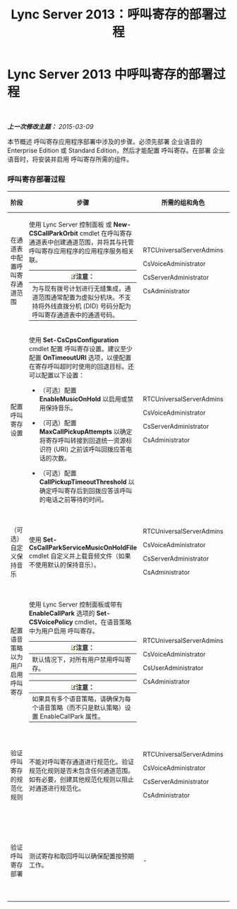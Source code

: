 ﻿---
title: Lync Server 2013：呼叫寄存的部署过程
TOCTitle: 呼叫寄存的部署过程
ms:assetid: 2000d672-a85f-4262-9d69-0bee9ae3709a
ms:mtpsurl: https://technet.microsoft.com/zh-cn/library/Gg398283(v=OCS.15)
ms:contentKeyID: 49312214
ms.date: 05/19/2016
mtps_version: v=OCS.15
ms.translationtype: HT
---

# Lync Server 2013 中呼叫寄存的部署过程

 

_**上一次修改主题：** 2015-03-09_

本节概述 呼叫寄存应用程序部署中涉及的步骤。必须先部署 企业语音的 Enterprise Edition 或 Standard Edition，然后才能配置 呼叫寄存。在部署 企业语音时，将安装并启用 呼叫寄存所需的组件。

### 呼叫寄存部署过程

<table>
<colgroup>
<col style="width: 25%" />
<col style="width: 25%" />
<col style="width: 25%" />
<col style="width: 25%" />
</colgroup>
<thead>
<tr class="header">
<th>阶段</th>
<th>步骤</th>
<th>所需的组和角色</th>
<th>部署文档</th>
</tr>
</thead>
<tbody>
<tr class="odd">
<td><p>在通道表中配置呼叫寄存通道范围</p></td>
<td><p>使用 Lync Server 控制面板 或 <strong>New-CSCallParkOrbit</strong> cmdlet 在呼叫寄存通道表中创建通道范围，并将其与托管呼叫寄存应用程序的应用程序服务相关联。</p>
<div class="alert">
<table>
<thead>
<tr class="header">
<th><img src="images/Dn783119.note(OCS.15).gif" title="note" alt="note" />注意：</th>
</tr>
</thead>
<tbody>
<tr class="odd">
<td>为与现有拨号计划进行无缝集成，通道范围通常配置为虚拟分机块。不支持将外线直拨分机 (DID) 号码分配为呼叫寄存通道表中的通道号码。</td>
</tr>
</tbody>
</table>

</div></td>
<td><p>RTCUniversalServerAdmins</p>
<p>CsVoiceAdministrator</p>
<p>CsServerAdministrator</p>
<p>CsAdministrator</p></td>
<td><p><a href="lync-server-2013-create-or-modify-a-call-park-orbit-range.md">在 Lync Server 2013 中创建或修改呼叫寄存通道范围</a></p></td>
</tr>
<tr class="even">
<td><p>配置呼叫寄存设置</p></td>
<td><p>使用 <strong>Set-CsCpsConfiguration</strong> cmdlet 配置 呼叫寄存设置。建议至少配置 <strong>OnTimeoutURI</strong> 选项，以便配置在寄存呼叫超时时使用的回退目标。还可以配置以下设置：</p>
<ul>
<li><p>（可选）配置 <strong>EnableMusicOnHold</strong> 以启用或禁用保持音乐。</p></li>
<li><p>（可选）配置 <strong>MaxCallPickupAttempts</strong> 以确定将寄存呼叫转接到回退统一资源标识符 (URI) 之前该呼叫回拨应答电话的次数。</p></li>
<li><p>（可选）配置 <strong>CallPickupTimeoutThreshold</strong> 以确定呼叫寄存后到回拨应答该呼叫的电话之前等待的时间。</p></li>
</ul></td>
<td><p>RTCUniversalServerAdmins</p>
<p>CsVoiceAdministrator</p>
<p>CsServerAdministrator</p>
<p>CsAdministrator</p></td>
<td><p><a href="lync-server-2013-configure-call-park-settings.md">在 Lync Server 2013 中配置呼叫寄存设置</a></p></td>
</tr>
<tr class="odd">
<td><p>（可选）自定义保持音乐</p></td>
<td><p>使用 <strong>Set-CsCallParkServiceMusicOnHoldFile</strong> cmdlet 自定义并上载音频文件（如果不使用默认的保持音乐）。</p></td>
<td><p>RTCUniversalServerAdmins</p>
<p>CsVoiceAdministrator</p>
<p>CsServerAdministrator</p>
<p>CsAdministrator</p></td>
<td><p><a href="lync-server-2013-customize-call-park-music-on-hold.md">在 Lync Server 2013 中自定义保持呼叫寄存音乐</a></p></td>
</tr>
<tr class="even">
<td><p>配置语音策略以为用户启用 呼叫寄存</p></td>
<td><p>使用 Lync Server 控制面板或带有 <strong>EnableCallPark</strong> 选项的 <strong>Set-CSVoicePolicy</strong> cmdlet，在语音策略中为用户启用 呼叫寄存。</p>
<div class="alert">
<table>
<thead>
<tr class="header">
<th><img src="images/Dn783119.note(OCS.15).gif" title="note" alt="note" />注意：</th>
</tr>
</thead>
<tbody>
<tr class="odd">
<td>默认情况下，对所有用户禁用呼叫寄存。</td>
</tr>
</tbody>
</table>

</div>
<div class="alert">
<table>
<thead>
<tr class="header">
<th><img src="images/Dn783119.note(OCS.15).gif" title="note" alt="note" />注意：</th>
</tr>
</thead>
<tbody>
<tr class="odd">
<td>如果具有多个语音策略，请确保为每个语音策略（而不只是默认策略）设置 EnableCallPark 属性。</td>
</tr>
</tbody>
</table>

</div></td>
<td><p>RTCUniversalServerAdmins</p>
<p>CsVoiceAdministrator</p>
<p>CsUserAdministrator</p>
<p>CsAdministrator</p></td>
<td><p><a href="lync-server-2013-enable-call-park-for-users.md">在 Lync Server 2013 中为用户启用呼叫寄存</a></p></td>
</tr>
<tr class="odd">
<td><p>验证呼叫寄存的规范化规则</p></td>
<td><p>不能对呼叫寄存通道进行规范化。验证规范化规则是否未包含任何通道范围。如有必要，创建其他规范化规则以阻止对通道进行规范化。</p></td>
<td><p>RTCUniversalServerAdmins</p>
<p>CsVoiceAdministrator</p>
<p>CsServerAdministrator</p>
<p>CsAdministrator</p></td>
<td><p><a href="lync-server-2013-verify-normalization-rules-for-call-park.md">在 Lync Server 2013 中验证呼叫寄存的规范化规则</a></p></td>
</tr>
<tr class="even">
<td><p>验证呼叫寄存部署</p></td>
<td><p>测试寄存和取回呼叫以确保配置按预期工作。</p></td>
<td><p>-</p></td>
<td><p><a href="lync-server-2013-optional-verify-call-park-deployment.md">（可选）在 Lync Server 2013 中验证呼叫寄存部署</a></p></td>
</tr>
</tbody>
</table>

